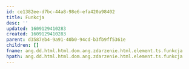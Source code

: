 ```yaml
---
id: ce1382ee-d7bc-44a8-98e6-efa420a98402
title: Funkcja
desc: ''
updated: 1609129410283
created: 1609129410283
parent: d3587eb4-9a91-40b0-94cd-b3fb9ff5361e
children: []
fname: ang.dd.html.html.dom.ang.zdarzenie.html.element.ts.funkcja
hpath: ang.dd.html.html.dom.ang.zdarzenie.html.element.ts.funkcja
---
```



